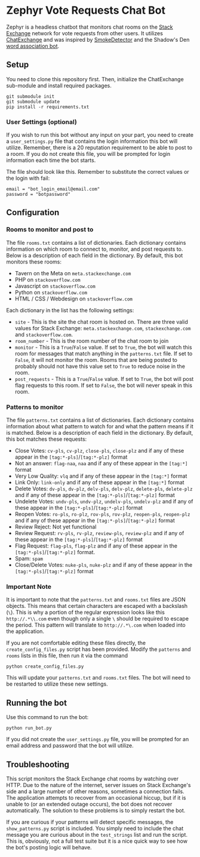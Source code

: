 Zephyr Vote Requests Chat Bot
=============================

Zephyr is a headless chatbot that monitors chat rooms on the [Stack Exchange](http://stackexchange.com/) network for vote requests from other users. It utilizes [ChatExchange](https://github.com/Manishearth/ChatExchange) and was inspired by [SmokeDetector](https://github.com/Charcoal-SE/SmokeDetector) and the Shadow's Den [word association bot](https://github.com/ProgramFOX/SE-Chatbot).

## Setup

You need to clone this repository first. Then, initialize the ChatExchange sub-module and install required packages.

```
git submodule init
git submodule update
pip install -r requirements.txt
```

### User Settings (optional)

If you wish to run this bot without any input on your part, you need to create a `user_settings.py` file that contains the login information this bot will utilize. Remember, there is a 20 reputation requirement to be able to post to a room. If you do not create this file, you will be prompted for login information each time the bot starts.

The file should look like this. Remember to substitute the correct values or the login with fail:

```
email = "bot_login_email@email.com"
password = "botpassword"
```

## Configuration

### Rooms to monitor and post to

The file `rooms.txt` contains a list of dictionaries. Each dictionary contains information on which room to connect to, monitor, and post requests to. Below is a description of each field in the dictionary. By default, this bot monitors these rooms:

 - Tavern on the Meta on `meta.stackexchange.com`
 - PHP on `stackoverflow.com`
 - Javascript on `stackoverflow.com`
 - Python on `stackoverflow.com`
 - HTML / CSS / Webdesign on `stackoverflow.com`
 
Each dictionary in the list has the following settings:

 - `site` - This is the site the chat room is hosted on. There are three valid values for Stack Exchange: `meta.stackexchange.com`, `stackexchange.com` and `stackoverflow.com`.
 - `room_number` - This is the room number of the chat room to join
 - `monitor` - This is a `True`/`False` value. If set to `True`, the bot will watch this room for messages that match anything in the `patterns.txt` file. If set to `False`, it will not monitor the room. Rooms that are being posted to probably should not have this value set to `True` to reduce noise in the room.
 - `post_requests` - This is a `True`/`False` value. If set to `True`, the bot will post flag requests to this room. If set to `False`, the bot will never speak in this room. 
 
### Patterns to monitor

The file `patterns.txt` contains a list of dictionaries. Each dictionary contains information about what pattern to watch for and what the pattern means if it is matched. Below is a description of each field in the dictionary. By default, this bot matches these requests:

 - Close Votes: `cv-pls`, `cv-plz`, `close-pls`, `close-plz` and if any of these appear in the `[tag:*-pls]`/`[tag:*-plz]` format
 - Not an answer: `flag-naa`, `naa` and if any of these appear in the `[tag:*]` format
 - Very Low Quality: `vlq` and if any of these appear in the `[tag:*]` format
 - Link Only: `link-only` and if any of these appear in the `[tag:*]` format
 - Delete Votes: `dv-pls`, `dv-plz`, `delv-pls`, `delv-plz`, `delete-pls`, `delete-plz` and if any of these appear in the `[tag:*-pls]`/`[tag:*-plz]` format
 - Undelete Votes: `undv-pls`, `undv-plz`, `undelv-pls`, `undelv-plz` and if any of these appear in the `[tag:*-pls]`/`[tag:*-plz]` format
 - Reopen Votes: `ro-pls`, `ro-plz`, `rov-pls`, `rov-plz`, `reopen-pls`, `reopen-plz` and if any of these appear in the `[tag:*-pls]`/`[tag:*-plz]` format
 - Review Reject: Not yet functional
 - Review Request: `rv-pls`, `rv-plz`, `review-pls`, `review-plz`  and if any of these appear in the `[tag:*-pls]`/`[tag:*-plz]` format
 - Flag Request: `flag-pls`, `flag-plz` and if any of these appear in the `[tag:*-pls]`/`[tag:*-plz]` format. 
 - Spam: `spam` 
 - Close/Delete Votes: `nuke-pls`, `nuke-plz` and if any of these appear in the `[tag:*-pls]`/`[tag:*-plz]` format

### Important Note

It is important to note that the `patterns.txt` and `rooms.txt` files are JSON objects. This means that certain characters are escaped with a backslash (`\`). This is why a portion of the regular expression looks like this `http://.*\\.com` even though only a single `\` should be required to escape the period. This pattern will translate to `http://.*\.com` when loaded into the application.

If you are not comfortable editing these files directly, the `create_config_files.py` script has been provided. Modify the `patterns` and `rooms` lists in this file, then run it via the command 

`python create_config_files.py`

This will update your `patterns.txt` and `rooms.txt` files. The bot will need to be restarted to utilize these new settings.

## Running the bot

Use this command to run the bot:

`python run_bot.py`

If you did not create the `user_settings.py` file, you will be prompted for an email address and password that the bot will utilize.

## Troubleshooting

This script monitors the Stack Exchange chat rooms by watching over HTTP. Due to the nature of the internet, server issues on Stack Exchange's side and a large number of other reasons, sometimes a connection fails. The application attempts to recover from an occasional hiccup, but if it is unable to (or an extended outage occurs), the bot does not recover automatically. The solution to these problems is to simply restart the bot.

If you are curious if your patterns will detect specific messages, the `show_patterns.py` script is included. You simply need to include the chat message you are curious about in the `test_strings` list and run the script. This is, obviously, not a full test suite but it is a nice quick way to see how the bot's posting logic will behave.
